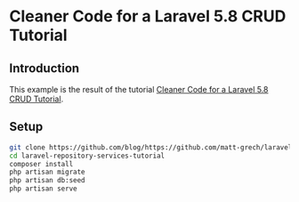 # Cleaner Code for a Laravel 5.8 CRUD Tutorial #

## Introduction ##
This example is the result of the tutorial [Cleaner Code for a Laravel 5.8 CRUD Tutorial](https://www.matt-grech.com/blog/cleaner-code-for-a-laravel-5-8-crud-tutorial/).

## Setup ##
```bash
git clone https://github.com/blog/https://github.com/matt-grech/laravel-repository-services-tutorial.git
cd laravel-repository-services-tutorial
composer install
php artisan migrate
php artisan db:seed
php artisan serve
```